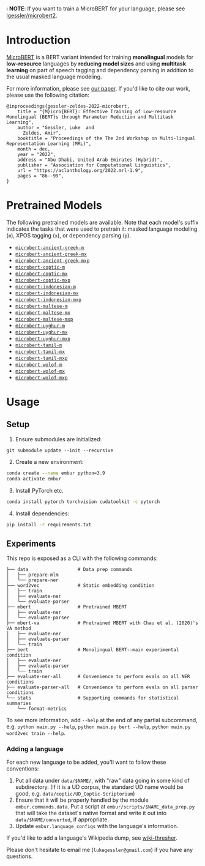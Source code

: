 ℹ️ **NOTE**: If you want to train a MicroBERT for your language, please see [lgessler/microbert2](https://github.com/lgessler/microbert2).

# Introduction

[MicroBERT](https://aclanthology.org/2022.mrl-1.9/) is a BERT variant intended for training **monolingual** models for **low-resource** languages by 
**reducing model sizes** and using **multitask learning** on part of speech tagging and dependency parsing 
in addition to the usual masked language modeling.

For more information, please see [our paper](https://aclanthology.org/2022.mrl-1.9/).
If you'd like to cite our work, please use the following citation:

```
@inproceedings{gessler-zeldes-2022-microbert,
    title = "{M}icro{BERT}: Effective Training of Low-resource Monolingual {BERT}s through Parameter Reduction and Multitask Learning",
    author = "Gessler, Luke  and
      Zeldes, Amir",
    booktitle = "Proceedings of the The 2nd Workshop on Multi-lingual Representation Learning (MRL)",
    month = dec,
    year = "2022",
    address = "Abu Dhabi, United Arab Emirates (Hybrid)",
    publisher = "Association for Computational Linguistics",
    url = "https://aclanthology.org/2022.mrl-1.9",
    pages = "86--99",
}
```

# Pretrained Models
The following pretrained models are available.
Note that each model's suffix indicates the tasks that were used to pretrain it: masked language modeling (`m`),
XPOS tagging (`x`), or dependency parsing (`p`).

 - [`microbert-ancient-greek-m`](https://huggingface.co/lgessler/microbert-ancient-greek-m)
 - [`microbert-ancient-greek-mx`](https://huggingface.co/lgessler/microbert-ancient-greek-mx)
 - [`microbert-ancient-greek-mxp`](https://huggingface.co/lgessler/microbert-ancient-greek-mxp)
 - [`microbert-coptic-m`](https://huggingface.co/lgessler/microbert-coptic-m)
 - [`microbert-coptic-mx`](https://huggingface.co/lgessler/microbert-coptic-mx)
 - [`microbert-coptic-mxp`](https://huggingface.co/lgessler/microbert-coptic-mxp)
 - [`microbert-indonesian-m`](https://huggingface.co/lgessler/microbert-indonesian-m)
 - [`microbert-indonesian-mx`](https://huggingface.co/lgessler/microbert-indonesian-mx)
 - [`microbert-indonesian-mxp`](https://huggingface.co/lgessler/microbert-indonesian-mxp)
 - [`microbert-maltese-m`](https://huggingface.co/lgessler/microbert-maltese-m)
 - [`microbert-maltese-mx`](https://huggingface.co/lgessler/microbert-maltese-mx)
 - [`microbert-maltese-mxp`](https://huggingface.co/lgessler/microbert-maltese-mxp)
 - [`microbert-uyghur-m`](https://huggingface.co/lgessler/microbert-uyghur-m)
 - [`microbert-uyghur-mx`](https://huggingface.co/lgessler/microbert-uyghur-mx)
 - [`microbert-uyghur-mxp`](https://huggingface.co/lgessler/microbert-uyghur-mxp)
 - [`microbert-tamil-m`](https://huggingface.co/lgessler/microbert-tamil-m)
 - [`microbert-tamil-mx`](https://huggingface.co/lgessler/microbert-tamil-mx)
 - [`microbert-tamil-mxp`](https://huggingface.co/lgessler/microbert-tamil-mxp)
 - [`microbert-wolof-m`](https://huggingface.co/lgessler/microbert-wolof-m)
 - [`microbert-wolof-mx`](https://huggingface.co/lgessler/microbert-wolof-mx)
 - [`microbert-wolof-mxp`](https://huggingface.co/lgessler/microbert-wolof-mxp)


# Usage

## Setup
1. Ensure submodules are initialized:

```
git submodule update --init --recursive
```

2. Create a new environment:

```bash
conda create --name embur python=3.9
conda activate embur
```

3. Install PyTorch etc. 
```bash
conda install pytorch torchvision cudatoolkit -c pytorch
```

4. Install dependencies:

```bash
pip install -r requirements.txt
```

## Experiments

This repo is exposed as a CLI with the following commands:

```
├── data                  # Data prep commands
│   ├── prepare-mlm
│   └── prepare-ner
├── word2vec              # Static embedding condition
│   ├── train
│   ├── evaluate-ner
│   └── evaluate-parser
├── mbert                 # Pretrained MBERT
│   ├── evaluate-ner
│   └── evaluate-parser
├── mbert-va              # Pretrained MBERT with Chau et al. (2020)'s VA method
│   ├── evaluate-ner
│   ├── evaluate-parser
│   └── train
├── bert                  # Monolingual BERT--main experimental condition
│   ├── evaluate-ner
│   ├── evaluate-parser
│   └── train
├── evaluate-ner-all      # Convenience to perform evals on all NER conditions
├── evaluate-parser-all   # Convenience to perform evals on all parser conditions
└── stats                 # Supporting commands for statistical summaries
    └── format-metrics
```

To see more information, add `--help` at the end of any partial subcommand, e.g. `python main.py --help`, 
`python main.py bert --help`, `python main.py word2vec train --help`.

### Adding a language
For each new language to be added, you'll want to follow these conventions:

1. Put all data under `data/$NAME/`, with "raw" data going in some kind of subdirectory. 
   (If it is a UD corpus, the standard UD name would be good, e.g. `data/coptic/UD_Coptic-Scriptorium`)
2. Ensure that it will be properly handled by the module `embur.commands.data`. 
   Put a script at `embur/scripts/$NAME_data_prep.py` that will take the dataset's native format and 
   write it out into `data/$NAME/converted`, if appropriate. 
3. Update `embur.language_configs` with the language's information.

If you'd like to add a language's Wikipedia dump, see [wiki-thresher](https://github.com/lgessler/wiki-thresher).

Please don't hesitate to email me (`lukegessler@gmail.com`) if you have any questions.
